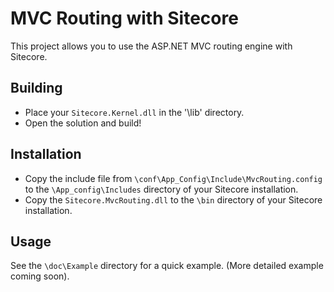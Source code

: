 MVC Routing with Sitecore
=========================
This project allows you to use the ASP.NET MVC routing engine with Sitecore.

Building
--------
* Place your `Sitecore.Kernel.dll` in the '\lib' directory.
* Open the solution and build! 

Installation
------------
* Copy the include file from `\conf\App_Config\Include\MvcRouting.config` to the `\App_config\Includes` directory of your Sitecore installation.
* Copy the `Sitecore.MvcRouting.dll` to the `\bin` directory of your Sitecore installation.

Usage
-----
See the `\doc\Example` directory for a quick example. (More detailed example coming soon).